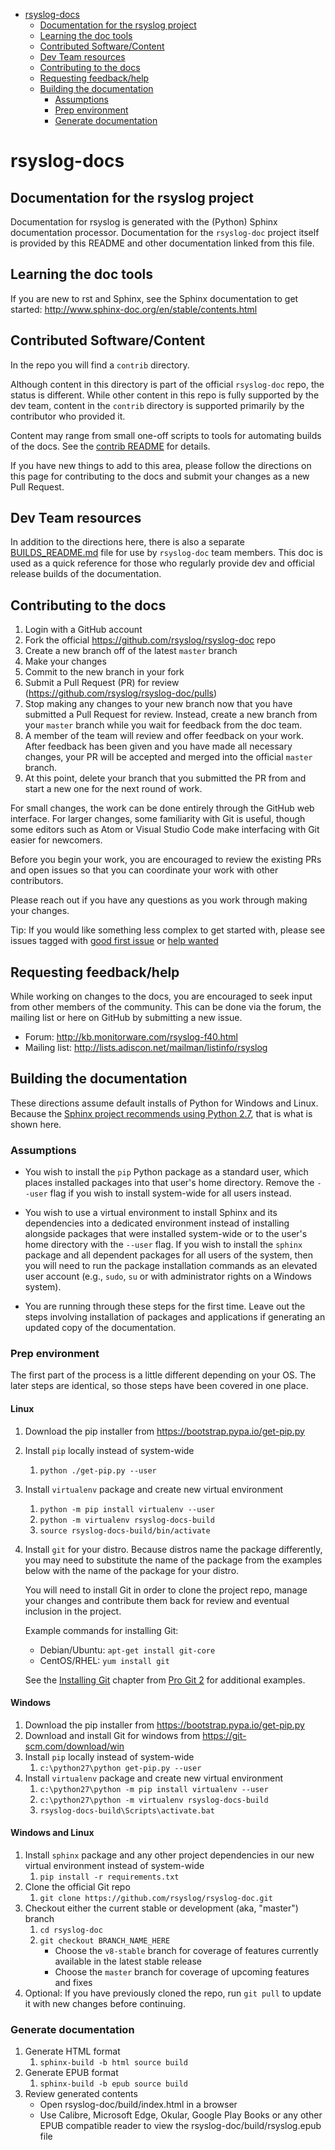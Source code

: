 <!-- TOC START min:1 max:3 link:true update:true -->
- [rsyslog-docs](#rsyslog-docs)
  - [Documentation for the rsyslog project](#documentation-for-the-rsyslog-project)
  - [Learning the doc tools](#learning-the-doc-tools)
  - [Contributed Software/Content](#contributed-softwarecontent)
  - [Dev Team resources](#dev-team-resources)
  - [Contributing to the docs](#contributing-to-the-docs)
  - [Requesting feedback/help](#requesting-feedbackhelp)
  - [Building the documentation](#building-the-documentation)
    - [Assumptions](#assumptions)
    - [Prep environment](#prep-environment)
    - [Generate documentation](#generate-documentation)

<!-- TOC END -->



# rsyslog-docs

## Documentation for the rsyslog project

Documentation for rsyslog is generated with the (Python) Sphinx documentation
processor. Documentation for the `rsyslog-doc` project itself is provided
by this README and other documentation linked from this file.

## Learning the doc tools

If you are new to rst and Sphinx, see the Sphinx documentation to get started:
http://www.sphinx-doc.org/en/stable/contents.html

## Contributed Software/Content

In the repo you will find a `contrib` directory.

Although content in this directory is part of the official `rsyslog-doc`
repo, the status is different. While other content in this repo is fully
supported by the dev team, content in the `contrib` directory is supported
primarily by the contributor who provided it.

Content may range from small one-off scripts to tools for automating builds
of the docs. See the [contrib README](contrib/README.md) for details.

If you have new things to add to this area, please follow the directions
on this page for contributing to the docs and submit your changes as
a new Pull Request.

## Dev Team resources

In addition to the directions here, there is also a separate
[BUILDS_README.md](BUILDS_README.md) file for use by `rsyslog-doc` team
members. This doc is used as a quick reference for those who regularly
provide dev and official release builds of the documentation.

## Contributing to the docs

1. Login with a GitHub account
1. Fork the official https://github.com/rsyslog/rsyslog-doc repo
1. Create a new branch off of the latest `master` branch
1. Make your changes
1. Commit to the new branch in your fork
1. Submit a Pull Request (PR) for review
   (https://github.com/rsyslog/rsyslog-doc/pulls)
1. Stop making any changes to your new branch now that you have submitted a
   Pull Request for review. Instead, create a new branch from your `master`
   branch while you wait for feedback from the doc team.
1. A member of the team will review and offer feedback on your work. After
   feedback has been given and you have made all necessary changes, your
   PR will be accepted and merged into the official `master` branch.
1. At this point, delete your branch that you submitted the PR from and start
   a new one for the next round of work.

For small changes, the work can be done entirely through the GitHub web
interface. For larger changes, some familiarity with Git is useful, though
some editors such as Atom or Visual Studio Code make interfacing with Git
easier for newcomers.

Before you begin your work, you are encouraged to review the existing PRs and
open issues so that you can coordinate your work with other contributors.

Please reach out if you have any questions as you work through making your
changes.

Tip: If you would like something less complex to get started with, please see
issues tagged with
[good first issue](https://github.com/rsyslog/rsyslog-doc/labels/good%20first%20issue)
or [help wanted](https://github.com/rsyslog/rsyslog-doc/labels/help%20wanted)

## Requesting feedback/help

While working on changes to the docs, you are encouraged to seek input from
other members of the community. This can be done via the forum, the mailing list
or here on GitHub by submitting a new issue.

- Forum: http://kb.monitorware.com/rsyslog-f40.html
- Mailing list: http://lists.adiscon.net/mailman/listinfo/rsyslog

## Building the documentation

These directions assume default installs of Python for Windows and Linux.
Because the [Sphinx project recommends using Python 2.7](http://www.sphinx-doc.org/en/stable/install.html),
that is what is shown here.

### Assumptions

- You wish to install the `pip` Python package as a standard user, which places
  installed packages into that user's home directory. Remove the `--user`
  flag if you wish to install system-wide for all users instead.

- You wish to use a virtual environment to install Sphinx and its dependencies
  into a dedicated environment instead of installing alongside packages that
  were installed system-wide or to the user's home directory with the `--user`
  flag. If you wish to install the `sphinx` package and all dependent packages
  for all users of the system, then you will need to run the package
  installation commands as an elevated user account (e.g., `sudo`, `su` or
  with administrator rights on a Windows system).

- You are running through these steps for the first time. Leave out the steps
  involving installation of packages and applications if generating an updated
  copy of the documentation.

### Prep environment

The first part of the process is a little different depending on your OS. The
later steps are identical, so those steps have been covered in one place.

#### Linux

1. Download the pip installer from https://bootstrap.pypa.io/get-pip.py
1. Install `pip` locally instead of system-wide
    1. `python ./get-pip.py --user`
1. Install `virtualenv` package and create new virtual environment
    1. `python -m pip install virtualenv --user`
    1. `python -m virtualenv rsyslog-docs-build`
    1. `source rsyslog-docs-build/bin/activate`
1. Install `git` for your distro. Because distros name the package differently,
   you may need to substitute the name of the package from the examples
   below with the name of the package for your distro.

   You will need to install Git in order to clone the project repo, manage
   your changes and contribute them back for review and eventual inclusion
   in the project.

   Example commands for installing Git:

     - Debian/Ubuntu: `apt-get install git-core`
     - CentOS/RHEL: `yum install git`

   See the
   [Installing Git](https://git-scm.com/book/en/v2/Getting-Started-Installing-Git)
   chapter from [Pro Git 2](https://git-scm.com/book/) for additional examples.

#### Windows

1. Download the pip installer from https://bootstrap.pypa.io/get-pip.py
1. Download and install Git for windows from https://git-scm.com/download/win
1. Install `pip` locally instead of system-wide
    1. `c:\python27\python get-pip.py --user`
1. Install `virtualenv` package and create new virtual environment
    1. `c:\python27\python -m pip install virtualenv --user`
    1. `c:\python27\python -m virtualenv rsyslog-docs-build`
    1. `rsyslog-docs-build\Scripts\activate.bat`

#### Windows and Linux

1. Install `sphinx` package and any other project dependencies in our
   new virtual environment instead of system-wide
    1. `pip install -r requirements.txt`
1. Clone the official Git repo
    1. `git clone https://github.com/rsyslog/rsyslog-doc.git`
1. Checkout either the current stable or development (aka, "master") branch
    1. `cd rsyslog-doc`
    1. `git checkout BRANCH_NAME_HERE`
        - Choose the `v8-stable` branch for coverage of features currently
          available in the latest stable release
        - Choose the `master` branch for coverage of upcoming features and fixes
1. Optional: If you have previously cloned the repo, run `git pull` to update it
   with new changes before continuing.

### Generate documentation

1. Generate HTML format
    1. `sphinx-build -b html source build`
1. Generate EPUB format
    1. `sphinx-build -b epub source build`
1. Review generated contents
    - Open rsyslog-doc/build/index.html in a browser
    - Use Calibre, Microsoft Edge, Okular, Google Play Books or any other
      EPUB compatible reader to view the rsyslog-doc/build/rsyslog.epub file
